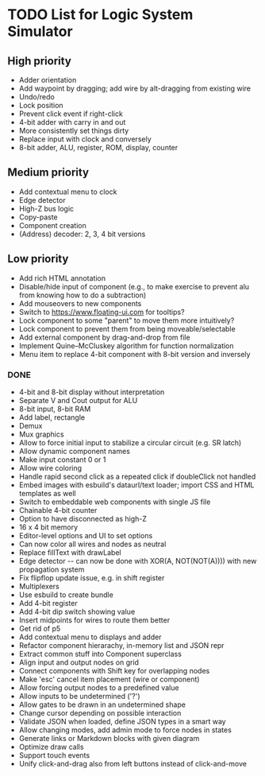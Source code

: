 # TODO List for Logic System Simulator


## High priority

 * Adder orientation
 * Add waypoint by dragging; add wire by alt-dragging from existing wire
 * Undo/redo
 * Lock position
 * Prevent click event if right-click
 * 4-bit adder with carry in and out
 * More consistently set things dirty
 * Replace input with clock and conversely
 * 8-bit adder, ALU, register, ROM, display, counter


## Medium priority

 * Add contextual menu to clock
 * Edge detector
 * High-Z bus logic
 * Copy-paste
 * Component creation
 * (Address) decoder: 2, 3, 4 bit versions


## Low priority

 * Add rich HTML annotation
 * Disable/hide input of component (e.g., to make exercise to prevent alu from knowing how to do a subtraction)
 * Add mouseovers to new components
 * Switch to https://www.floating-ui.com for tooltips?
 * Lock component to some "parent" to move them more intuitively?
 * Lock component to prevent them from being moveable/selectable
 * Add external component by drag-and-drop from file
 * Implement Quine–McCluskey algorithm for function normalization
 * Menu item to replace 4-bit component with 8-bit version and inversely


### DONE

 * 4-bit and 8-bit display without interpretation
 * Separate V and Cout output for ALU
 * 8-bit input, 8-bit RAM
 * Add label, rectangle
 * Demux
 * Mux graphics
 * Allow to force initial input to stabilize a circular circuit (e.g. SR latch)
 * Allow dynamic component names
 * Make input constant 0 or 1
 * Allow wire coloring
 * Handle rapid second click as a repeated click if doubleClick not handled
 * Embed images with esbuild's dataurl/text loader; import CSS and HTML templates as well
 * Switch to embeddable web components with single JS file
 * Chainable 4-bit counter
 * Option to have disconnected as high-Z
 * 16 x 4 bit memory
 * Editor-level options and UI to set options
 * Can now color all wires and nodes as neutral
 * Replace fillText with drawLabel
 * Edge detector -- can now be done with XOR(A, NOT(NOT(A)))) with new propagation system
 * Fix flipflop update issue, e.g. in shift register
 * Multiplexers
 * Use esbuild to create bundle
 * Add 4-bit register
 * Add 4-bit dip switch showing value
 * Insert midpoints for wires to route them better
 * Get rid of p5
 * Add contextual menu to displays and adder
 * Refactor component hierarachy, in-memory list and JSON repr
 * Extract common stuff into Component superclass
 * Align input and output nodes on grid
 * Connect components with Shift key for overlapping nodes
 * Make 'esc' cancel item placement (wire or component)
 * Allow forcing output nodes to a predefined value
 * Allow inputs to be undetermined ('?')
 * Allow gates to be drawn in an undetermined shape
 * Change cursor depending on possible interaction
 * Validate JSON when loaded, define JSON types in a smart way
 * Allow changing modes, add admin mode to force nodes in states
 * Generate links or Markdown blocks with given diagram
 * Optimize draw calls
 * Support touch events
 * Unify click-and-drag also from left buttons instead of click-and-move
